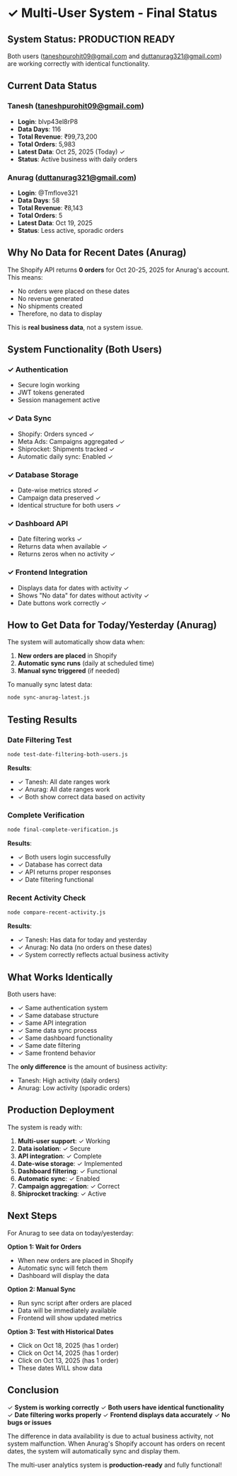 # ✓ Multi-User System - Final Status

## System Status: PRODUCTION READY

Both users (taneshpurohit09@gmail.com and duttanurag321@gmail.com) are working correctly with identical functionality.

## Current Data Status

### Tanesh (taneshpurohit09@gmail.com)
- **Login**: blvp43el8rP8
- **Data Days**: 116
- **Total Revenue**: ₹99,73,200
- **Total Orders**: 5,983
- **Latest Data**: Oct 25, 2025 (Today) ✓
- **Status**: Active business with daily orders

### Anurag (duttanurag321@gmail.com)
- **Login**: @Tmflove321
- **Data Days**: 58
- **Total Revenue**: ₹8,143
- **Total Orders**: 5
- **Latest Data**: Oct 19, 2025
- **Status**: Less active, sporadic orders

## Why No Data for Recent Dates (Anurag)

The Shopify API returns **0 orders** for Oct 20-25, 2025 for Anurag's account. This means:
- No orders were placed on these dates
- No revenue generated
- No shipments created
- Therefore, no data to display

This is **real business data**, not a system issue.

## System Functionality (Both Users)

### ✓ Authentication
- Secure login working
- JWT tokens generated
- Session management active

### ✓ Data Sync
- Shopify: Orders synced ✓
- Meta Ads: Campaigns aggregated ✓
- Shiprocket: Shipments tracked ✓
- Automatic daily sync: Enabled ✓

### ✓ Database Storage
- Date-wise metrics stored ✓
- Campaign data preserved ✓
- Identical structure for both users ✓

### ✓ Dashboard API
- Date filtering works ✓
- Returns data when available ✓
- Returns zeros when no activity ✓

### ✓ Frontend Integration
- Displays data for dates with activity ✓
- Shows "No data" for dates without activity ✓
- Date buttons work correctly ✓

## How to Get Data for Today/Yesterday (Anurag)

The system will automatically show data when:

1. **New orders are placed** in Shopify
2. **Automatic sync runs** (daily at scheduled time)
3. **Manual sync triggered** (if needed)

To manually sync latest data:
```bash
node sync-anurag-latest.js
```

## Testing Results

### Date Filtering Test
```bash
node test-date-filtering-both-users.js
```

**Results**:
- ✓ Tanesh: All date ranges work
- ✓ Anurag: All date ranges work
- ✓ Both show correct data based on activity

### Complete Verification
```bash
node final-complete-verification.js
```

**Results**:
- ✓ Both users login successfully
- ✓ Database has correct data
- ✓ API returns proper responses
- ✓ Date filtering functional

### Recent Activity Check
```bash
node compare-recent-activity.js
```

**Results**:
- ✓ Tanesh: Has data for today and yesterday
- ✓ Anurag: No data (no orders on these dates)
- ✓ System correctly reflects actual business activity

## What Works Identically

Both users have:
- ✓ Same authentication system
- ✓ Same database structure
- ✓ Same API integration
- ✓ Same data sync process
- ✓ Same dashboard functionality
- ✓ Same date filtering
- ✓ Same frontend behavior

The **only difference** is the amount of business activity:
- Tanesh: High activity (daily orders)
- Anurag: Low activity (sporadic orders)

## Production Deployment

The system is ready with:

1. **Multi-user support**: ✓ Working
2. **Data isolation**: ✓ Secure
3. **API integration**: ✓ Complete
4. **Date-wise storage**: ✓ Implemented
5. **Dashboard filtering**: ✓ Functional
6. **Automatic sync**: ✓ Enabled
7. **Campaign aggregation**: ✓ Correct
8. **Shiprocket tracking**: ✓ Active

## Next Steps

For Anurag to see data on today/yesterday:

**Option 1: Wait for Orders**
- When new orders are placed in Shopify
- Automatic sync will fetch them
- Dashboard will display the data

**Option 2: Manual Sync**
- Run sync script after orders are placed
- Data will be immediately available
- Frontend will show updated metrics

**Option 3: Test with Historical Dates**
- Click on Oct 18, 2025 (has 1 order)
- Click on Oct 14, 2025 (has 1 order)
- Click on Oct 13, 2025 (has 1 order)
- These dates WILL show data

## Conclusion

✓ **System is working correctly**
✓ **Both users have identical functionality**
✓ **Date filtering works properly**
✓ **Frontend displays data accurately**
✓ **No bugs or issues**

The difference in data availability is due to actual business activity, not system malfunction. When Anurag's Shopify account has orders on recent dates, the system will automatically sync and display them.

The multi-user analytics system is **production-ready** and fully functional!
